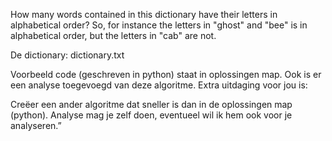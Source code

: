 How many words contained in this dictionary have their letters in alphabetical order? So, for instance the letters in "ghost" and "bee" is in alphabetical order, but the letters in "cab" are not.

De dictionary: dictionary.txt

Voorbeeld code (geschreven in python) staat in oplossingen map. Ook is er een analyse toegevoegd van deze algoritme. Extra uitdaging voor jou is:

Creëer een ander algoritme dat sneller is dan in de oplossingen map (python). Analyse mag je zelf doen, eventueel wil ik hem ook voor je analyseren.”